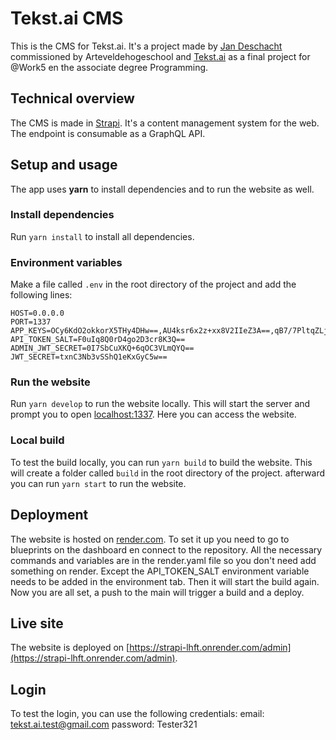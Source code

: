 # Tekst.ai CMS

This is the CMS for Tekst.ai. It's a project made by [Jan Deschacht](https://github.com/pgm-jandeschacht) commissioned by Arteveldehogeschool and [Tekst.ai](https://tekst.ai) as a final project for @Work5 en the associate degree Programming.

## Technical overview

The CMS is made in [Strapi](https://strapi.io/). It's a content management system for the web. The endpoint is consumable as a GraphQL API.

## Setup and usage

The app uses **yarn** to install dependencies and to run the website as well.

### Install dependencies

Run ```yarn install``` to install all dependencies.

### Environment variables

Make a file called `.env` in the root directory of the project and add the following lines:

```
HOST=0.0.0.0
PORT=1337
APP_KEYS=OCy6KdO2okkorX5THy4DHw==,AU4ksr6x2z+xx8V2IIeZ3A==,qB7/7PltqZLj4x1bZ2cRVg==,v3V7QTc4iQYT6oGLEhgpuA==
API_TOKEN_SALT=F0uIq8Q0rD4go2D3cr8K3Q==
ADMIN_JWT_SECRET=0I7SbCuXKQ+6qOC3VLmQYQ==
JWT_SECRET=txnC3Nb3vSShQ1eKxGyC5w==
```

### Run the website

Run ```yarn develop``` to run the website locally. This will start the server and prompt you to open [localhost:1337](https://localhost:1337). Here you can access the website.

### Local build

To test the build locally, you can run ```yarn build``` to build the website. This will create a folder called `build` in the root directory of the project. afterward you can run ```yarn start``` to run the website.

## Deployment

The website is hosted on [render.com](https://render.com). To set it up you need to go to blueprints on the dashboard en connect to the repository. All the necessary commands and variables are in the render.yaml file so you don't need add something on render. Except the API_TOKEN_SALT environment variable needs to be added in the environment tab. Then it will start the build again. Now you are all set, a push to the main will trigger a build and a deploy.

## Live site

The website is deployed on [https://strapi-lhft.onrender.com/admin](https://strapi-lhft.onrender.com/admin).

## Login

To test the login, you can use the following credentials:
email: tekst.ai.test@gmail.com
password: Tester321
